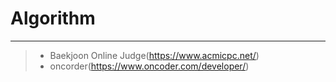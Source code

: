 # Algorithm
----------
> - Baekjoon Online Judge(https://www.acmicpc.net/)
> - oncorder(https://www.oncoder.com/developer/)
